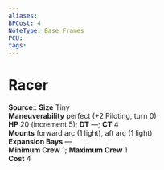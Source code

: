 ```yaml
---
aliases: 
BPCost: 4
NoteType: Base Frames
PCU: 
tags: 
---
```


# Racer

**Source**:: 
**Size** Tiny  
**Maneuverability** perfect (+2 Piloting, turn 0)  
**HP** 20 (increment 5); **DT** —; **CT** 4  
**Mounts** forward arc (1 light), aft arc (1 light)  
**Expansion Bays** —  
**Minimum Crew** 1; **Maximum Crew** 1  
**Cost** 4
